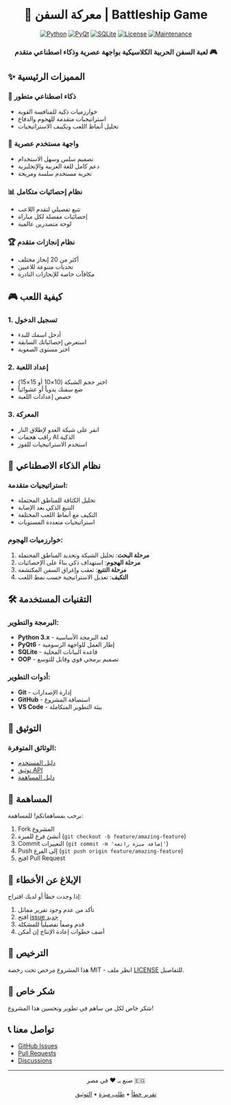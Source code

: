 <div align="center">

# 🚢 معركة السفن | Battleship Game

[![Python](https://img.shields.io/badge/Python-3.x-blue.svg)](https://www.python.org/)
[![PyQt](https://img.shields.io/badge/PyQt-6.0+-green.svg)](https://www.riverbankcomputing.com/software/pyqt/)
[![SQLite](https://img.shields.io/badge/SQLite-3-blue.svg)](https://www.sqlite.org/)
[![License](https://img.shields.io/badge/license-MIT-blue.svg)](LICENSE)
[![Maintenance](https://img.shields.io/badge/Maintained%3F-yes-green.svg)](https://github.com/s7so/battleship-game/graphs/commit-activity)

### لعبة السفن الحربية الكلاسيكية بواجهة عصرية وذكاء اصطناعي متقدم 🎮

</div>

## ✨ المميزات الرئيسية

### 🎯 ذكاء اصطناعي متطور
- خوارزميات ذكية للمنافسة القوية
- استراتيجيات متقدمة للهجوم والدفاع
- تحليل أنماط اللعب وتكييف الاستراتيجيات

### 🎨 واجهة مستخدم عصرية
- تصميم سلس وسهل الاستخدام
- دعم كامل للغة العربية والإنجليزية
- تجربة مستخدم سلسة ومريحة

### 📊 نظام إحصائيات متكامل
- تتبع تفصيلي لتقدم اللاعب
- إحصائيات مفصلة لكل مباراة
- لوحة متصدرين عالمية

### 🏆 نظام إنجازات متقدم
- أكثر من 20 إنجاز مختلف
- تحديات متنوعة للاعبين
- مكافآت خاصة للإنجازات النادرة


## 🎮 كيفية اللعب

### 1. تسجيل الدخول
- أدخل اسمك للبدء
- استعرض إحصائياتك السابقة
- اختر مستوى الصعوبة

### 2. إعداد اللعبة
- اختر حجم الشبكة (10×10 أو 15×15)
- ضع سفنك يدوياً أو عشوائياً
- خصص إعدادات اللعبة

### 3. المعركة
- انقر على شبكة العدو لإطلاق النار
- راقب هجمات AI الذكية
- استخدم الاستراتيجيات للفوز

## 🧠 نظام الذكاء الاصطناعي

### استراتيجيات متقدمة:
- تحليل الكثافة للمناطق المحتملة
- التتبع الذكي بعد الإصابة
- التكيف مع أنماط اللعب المختلفة
- استراتيجيات متعددة المستويات

### خوارزميات الهجوم:
1. **مرحلة البحث**: تحليل الشبكة وتحديد المناطق المحتملة
2. **مرحلة الهجوم**: استهداف ذكي بناءً على الإحصائيات
3. **مرحلة التتبع**: تعقب وإغراق السفن المكتشفة
4. **التكيف**: تعديل الاستراتيجية حسب نمط اللعب

## 🛠️ التقنيات المستخدمة

### البرمجة والتطوير:
- **Python 3.x** - لغة البرمجة الأساسية
- **PyQt6** - إطار العمل للواجهة الرسومية
- **SQLite** - قاعدة البيانات المحلية
- **OOP** - تصميم برمجي قوي وقابل للتوسع

### أدوات التطوير:
- **Git** - إدارة الإصدارات
- **GitHub** - استضافة المشروع
- **VS Code** - بيئة التطوير المتكاملة

## 📝 التوثيق

### الوثائق المتوفرة:
- [دليل المستخدم](docs/user-guide.md)
- [توثيق API](docs/api.md)
- [دليل المساهمة](CONTRIBUTING.md)

## 👥 المساهمة

نرحب بمساهماتكم! للمساهمة:

1. Fork المشروع
2. أنشئ فرع للميزة (`git checkout -b feature/amazing-feature`)
3. Commit التغييرات (`git commit -m 'إضافة ميزة رائعة'`)
4. Push إلى الفرع (`git push origin feature/amazing-feature`)
5. افتح Pull Request

## 🐛 الإبلاغ عن الأخطاء

إذا وجدت خطأ أو لديك اقتراح:
1. تأكد من عدم وجود تقرير مماثل
2. افتح [issue جديد](https://github.com/s7so/battleship-game/issues/new)
3. قدم وصفاً تفصيلياً للمشكلة
4. أضف خطوات إعادة الإنتاج إن أمكن

## 📝 الترخيص

هذا المشروع مرخص تحت رخصة MIT - انظر ملف [LICENSE](LICENSE) للتفاصيل.

## 🌟 شكر خاص

شكر خاص لكل من ساهم في تطوير وتحسين هذا المشروع!

## 📞 تواصل معنا

- [GitHub Issues](https://github.com/s7so/battleship-game/issues)
- [Pull Requests](https://github.com/s7so/battleship-game/pulls)
- [Discussions](https://github.com/s7so/battleship-game/discussions)

---

<div align="center">
صنع بـ ❤️ في مصر 🇪🇬

[تقرير خطأ](https://github.com/s7so/battleship-game/issues) • 
[طلب ميزة](https://github.com/s7so/battleship-game/issues) • 
[التوثيق](https://github.com/s7so/battleship-game/wiki)

</div>